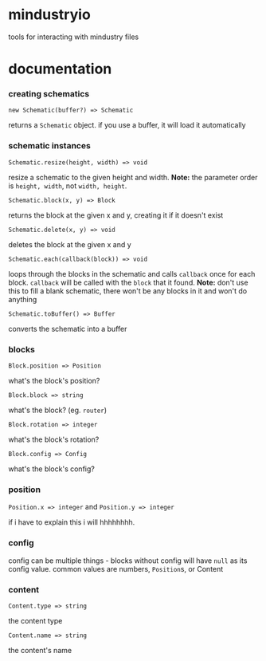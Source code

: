 # mindustryio

tools for interacting with mindustry files

# documentation

### creating schematics

`new Schematic(buffer?) => Schematic`

returns a `Schematic` object.
if you use a buffer, it will load it automatically

### schematic instances

`Schematic.resize(height, width) => void`

resize a schematic to the given height and width.
**Note:** the parameter order is `height, width`,
not `width, height`.

`Schematic.block(x, y) => Block`

returns the block at the given x and y, creating
it if it doesn't exist

`Schematic.delete(x, y) => void`

deletes the block at the given x and y

`Schematic.each(callback(block)) => void`

loops through the blocks in the schematic and calls
`callback` once for each block. `callback` will
be called with the `block` that it found. **Note:**
 don't use this to fill a blank schematic, there
won't be any blocks in it and won't do anything

`Schematic.toBuffer() => Buffer`

converts the schematic into a buffer

### blocks

`Block.position => Position`

what's the block's position?

`Block.block => string`

what's the block? (eg. `router`)

`Block.rotation => integer`

what's the block's rotation?

`Block.config => Config`

what's the block's config?

### position

`Position.x => integer` and `Position.y => integer`

if i have to explain this i will hhhhhhhh.

### config

config can be multiple things - blocks without
config will have `null` as its config value. 
common values are numbers, `Position`s, or 
Content

### content

`Content.type => string`

the content type

`Content.name => string`

the content's name

